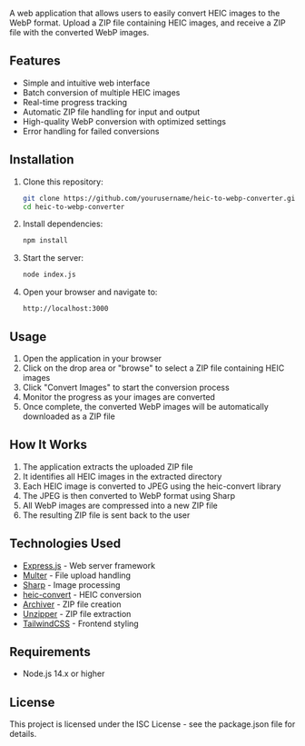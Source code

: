 A web application that allows users to easily convert HEIC images to the WebP format. Upload a ZIP file containing HEIC images, and receive a ZIP file with the converted WebP images.

## Features

- Simple and intuitive web interface
- Batch conversion of multiple HEIC images
- Real-time progress tracking
- Automatic ZIP file handling for input and output
- High-quality WebP conversion with optimized settings
- Error handling for failed conversions

## Installation

1. Clone this repository:
   ```bash
   git clone https://github.com/yourusername/heic-to-webp-converter.git
   cd heic-to-webp-converter
   ```

2. Install dependencies:
   ```bash
   npm install
   ```

3. Start the server:
   ```bash
   node index.js
   ```

4. Open your browser and navigate to:
   ```
   http://localhost:3000
   ```

## Usage

1. Open the application in your browser
2. Click on the drop area or "browse" to select a ZIP file containing HEIC images
3. Click "Convert Images" to start the conversion process
4. Monitor the progress as your images are converted
5. Once complete, the converted WebP images will be automatically downloaded as a ZIP file

## How It Works

1. The application extracts the uploaded ZIP file
2. It identifies all HEIC images in the extracted directory
3. Each HEIC image is converted to JPEG using the heic-convert library
4. The JPEG is then converted to WebP format using Sharp
5. All WebP images are compressed into a new ZIP file
6. The resulting ZIP file is sent back to the user

## Technologies Used

- [Express.js](https://expressjs.com/) - Web server framework
- [Multer](https://github.com/expressjs/multer) - File upload handling
- [Sharp](https://sharp.pixelplumbing.com/) - Image processing
- [heic-convert](https://github.com/catdad-experiments/heic-convert) - HEIC conversion
- [Archiver](https://github.com/archiverjs/node-archiver) - ZIP file creation
- [Unzipper](https://github.com/ZJONSSON/node-unzipper) - ZIP file extraction
- [TailwindCSS](https://tailwindcss.com/) - Frontend styling

## Requirements

- Node.js 14.x or higher

## License

This project is licensed under the ISC License - see the package.json file for details.